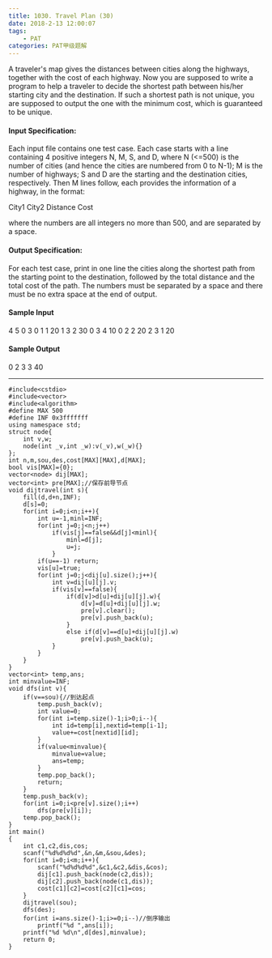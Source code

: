 ```yaml
---
title: 1030. Travel Plan (30)
date: 2018-2-13 12:00:07
tags: 
	- PAT
categories: PAT甲级题解
---
```


A traveler's map gives the distances between cities along the highways, together with the cost of each highway. Now you are supposed to write a program to help a traveler to decide the shortest path between his/her starting city and the destination. If such a shortest path is not unique, you are supposed to output the one with the minimum cost, which is guaranteed to be unique.

#### Input Specification:

Each input file contains one test case. Each case starts with a line containing 4 positive integers N, M, S, and D, where N (<=500) is the number of cities (and hence the cities are numbered from 0 to N-1); M is the number of highways; S and D are the starting and the destination cities, respectively. Then M lines follow, each provides the information of a highway, in the format:

City1 City2 Distance Cost

where the numbers are all integers no more than 500, and are separated by a space.

#### Output Specification:

For each test case, print in one line the cities along the shortest path from the starting point to the destination, followed by the total distance and the total cost of the path. The numbers must be separated by a space and there must be no extra space at the end of output.

#### Sample Input
4 5 0 3
0 1 1 20
1 3 2 30
0 3 4 10
0 2 2 20
2 3 1 20
#### Sample Output
0 2 3 3 40

***

```
#include<cstdio>
#include<vector>
#include<algorithm>
#define MAX 500
#define INF 0x3fffffff
using namespace std;
struct node{
    int v,w;
    node(int _v,int _w):v(_v),w(_w){}
};
int n,m,sou,des,cost[MAX][MAX],d[MAX];
bool vis[MAX]={0};
vector<node> dij[MAX];
vector<int> pre[MAX];//保存前导节点
void dijtravel(int s){
    fill(d,d+n,INF);
    d[s]=0;
    for(int i=0;i<n;i++){
        int u=-1,minl=INF;
        for(int j=0;j<n;j++)
            if(vis[j]==false&&d[j]<minl){
                minl=d[j];
                u=j;
            }
        if(u==-1) return;
        vis[u]=true;
        for(int j=0;j<dij[u].size();j++){
            int v=dij[u][j].v;
            if(vis[v]==false){
                if(d[v]>d[u]+dij[u][j].w){
                    d[v]=d[u]+dij[u][j].w;
                    pre[v].clear();
                    pre[v].push_back(u);
                }
                else if(d[v]==d[u]+dij[u][j].w)
                    pre[v].push_back(u);
            }
        }
    }
}
vector<int> temp,ans;
int minvalue=INF;
void dfs(int v){
    if(v==sou){//到达起点
        temp.push_back(v);
        int value=0;
        for(int i=temp.size()-1;i>0;i--){
            int id=temp[i],nextid=temp[i-1];
            value+=cost[nextid][id];
        }
        if(value<minvalue){
            minvalue=value;
            ans=temp;
        }
        temp.pop_back();
        return;
    }
    temp.push_back(v);
    for(int i=0;i<pre[v].size();i++)
        dfs(pre[v][i]);
    temp.pop_back();
}
int main()
{
    int c1,c2,dis,cos;
    scanf("%d%d%d%d",&n,&m,&sou,&des);
    for(int i=0;i<m;i++){
        scanf("%d%d%d%d",&c1,&c2,&dis,&cos);
        dij[c1].push_back(node(c2,dis));
        dij[c2].push_back(node(c1,dis));
        cost[c1][c2]=cost[c2][c1]=cos;
    }
    dijtravel(sou);
    dfs(des);
    for(int i=ans.size()-1;i>=0;i--)//倒序输出
        printf("%d ",ans[i]);
    printf("%d %d\n",d[des],minvalue);
    return 0;
}
```